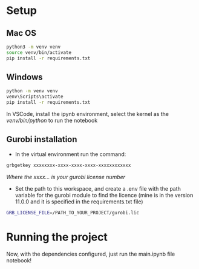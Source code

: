 # Setup

## Mac OS
```Bash
python3 -m venv venv
source venv/bin/activate
pip install -r requirements.txt
```

## Windows
```Bash
python -m venv venv
venv\Scripts\activate
pip install -r requirements.txt
```

In VSCode, install the ipynb environment, select the kernel as the _venv/bin/python_ to run the notebook

## Gurobi installation

- In the virtual environment run the command:
```Bash
grbgetkey xxxxxxxx-xxxx-xxxx-xxxx-xxxxxxxxxxxx
```
_Where the xxxx... is your gurobi license number_

- Set the path to this workspace, and create a .env file with the path variable for the gurobi module to find the licence (mine is in the version 11.0.0 and it is specified in the requirements.txt file)
```Bash
GRB_LICENSE_FILE=/PATH_TO_YOUR_PROJECT/gurobi.lic
```

# Running the project

Now, with the dependencies configured, just run the main.ipynb file notebook!
